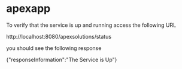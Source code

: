 # apexapp
To verify that the service is up and running access the following URL

http://localhost:8080/apexsolutions/status

you should see the following response

{"responseInformation":"The Service is Up"}

